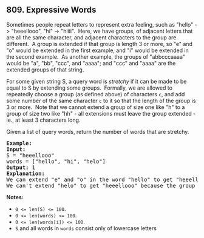 ## 809. Expressive Words

<p>Sometimes people repeat letters to represent extra feeling, such as &quot;hello&quot; -&gt; &quot;heeellooo&quot;, &quot;hi&quot; -&gt; &quot;hiiii&quot;.&nbsp; Here, we have&nbsp;groups, of adjacent letters that are all the same character, and adjacent characters to&nbsp;the group are different.&nbsp; A group&nbsp;is extended if that group is length 3 or more, so &quot;e&quot; and &quot;o&quot; would be extended in the first example, and &quot;i&quot; would be extended in the second example.&nbsp; As another example, the groups of &quot;abbcccaaaa&quot; would be &quot;a&quot;, &quot;bb&quot;, &quot;ccc&quot;, and &quot;aaaa&quot;; and &quot;ccc&quot; and &quot;aaaa&quot; are the extended groups of that string.</p>

<p>For some given string S, a query word is <em>stretchy</em> if it can be made to be equal to S by extending some groups.&nbsp; Formally, we are allowed to repeatedly choose a group&nbsp;(as defined above) of characters <code>c</code>, and add some number of the&nbsp;same character <code>c</code> to it so that the length of the group is 3 or more.&nbsp; Note that we cannot extend a group of size one like &quot;h&quot; to a group of size two like &quot;hh&quot; - all extensions must leave the group extended - ie., at least 3 characters long.</p>

<p>Given a list of query words, return the number of words that are stretchy.&nbsp;</p>

<pre>
<strong>Example:</strong>
<strong>Input:</strong> 
S = &quot;heeellooo&quot;
words = [&quot;hello&quot;, &quot;hi&quot;, &quot;helo&quot;]
<strong>Output:</strong> 1
<strong>Explanation:</strong> 
We can extend &quot;e&quot; and &quot;o&quot; in the word &quot;hello&quot; to get &quot;heeellooo&quot;.
We can&#39;t extend &quot;helo&quot; to get &quot;heeellooo&quot; because the group &quot;ll&quot; is not extended.
</pre>

<p><strong>Notes: </strong></p>

<ul>
	<li><code>0 &lt;= len(S) &lt;= 100</code>.</li>
	<li><code>0 &lt;= len(words) &lt;= 100</code>.</li>
	<li><code>0 &lt;= len(words[i]) &lt;= 100</code>.</li>
	<li><code>S</code> and all words in <code>words</code>&nbsp;consist only of&nbsp;lowercase letters</li>
</ul>

<p>&nbsp;</p>
